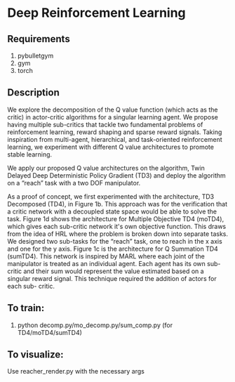 # Deep Reinforcement Learning

## Requirements
1. pybulletgym
2. gym
3. torch

## Description
We explore the decomposition of the Q value function (which acts as the critic) in actor-critic algorithms for a singular learning agent. We propose having multiple sub-critics that tackle two fundamental problems of reinforcement learning, reward shaping and sparse reward signals. Taking inspiration from multi-agent, hierarchical, and task-oriented reinforcement learning, we experiment with different Q value architectures to promote stable learning.

We apply our proposed Q value architectures on the algorithm, Twin Delayed Deep Deterministic Policy Gradient (TD3) and deploy the algorithm on a “reach” task with a two DOF manipulator.

As a proof of concept, we first experimented with the architecture, TD3 Decomposed (TD4), in Figure 1b. This approach was for the verification that a critic network with a decoupled state space would be able to solve the task. Figure 1d shows the architecture for Multiple Objective TD4 (moTD4), which gives each sub-critic network it's own objective function. This draws from the idea of HRL where the problem is broken down into separate tasks. We designed two sub-tasks for the “reach” task, one to reach in the x axis and one for the y axis. Figure 1c is the architecture for Q Summation TD4 (sumTD4). This network is inspired by MARL where each joint of the manipulator is treated as an individual agent. Each agent has its own sub-critic and their sum would represent the value estimated based on a singular reward signal. This technique required the addition of actors for each sub- critic.


## To train:
1. python decomp.py/mo_decomp.py/sum_comp.py (for TD4/moTD4/sumTD4)

## To visualize:
Use reacher_render.py with the necessary args





